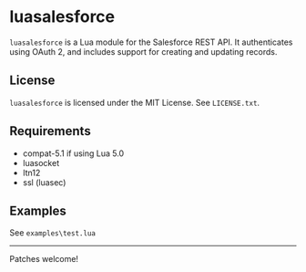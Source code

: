 luasalesforce
=========

`luasalesforce` is a Lua module for the Salesforce REST API. It authenticates using OAuth 2, and includes support for creating and updating records.

## License ##
`luasalesforce` is licensed under the MIT License. See `LICENSE.txt`.


## Requirements ##
+  compat-5.1 if using Lua 5.0
+ luasocket
+ ltn12
+ ssl (luasec)

## Examples ##

See `examples\test.lua`






----------

Patches welcome!
